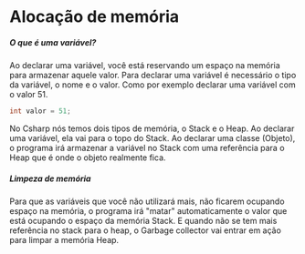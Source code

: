 # Alocação de memória

##### O que é uma variável?
Ao declarar uma variável, você está reservando um espaço na memória para armazenar aquele valor.
Para declarar uma variável é necessário o tipo da variável, o nome e o valor. Como por exemplo declarar uma variável com o valor 51.
```csharp
int valor = 51;
```
No Csharp nós temos dois tipos de memória, o Stack e o Heap.
Ao declarar uma variável, ela vai para o topo do Stack.
Ao declarar uma classe (Objeto), o programa irá armazenar a variável no Stack com uma referência para o Heap que é onde o objeto realmente fica.

##### Limpeza de memória
Para que as variáveis que você não utilizará mais, não ficarem ocupando espaço na memória, o programa irá "matar" automaticamente o valor que está ocupando o espaço da memória Stack.
E quando não se tem mais referência no stack para o heap, o Garbage collector vai entrar em ação para limpar a memória Heap.

